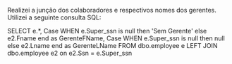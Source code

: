 Realizei a junção dos colaboradores e respectivos nomes dos gerentes.
Utilizei a seguinte consulta SQL:

SELECT
e.\*,
Case WHEN e.Super_ssn is null then 'Sem Gerente' else e2.Fname end as GerenteFName,
Case WHEN e.Super_ssn is null then null else e2.Lname end as GerenteLName
FROM dbo.employee e
LEFT JOIN dbo.employee e2 on e2.Ssn = e.Super_ssn
